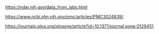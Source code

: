 https://ndar.nih.gov/data_from_labs.html

https://www.ncbi.nlm.nih.gov/pmc/articles/PMC3024839/

https://journals.plos.org/plosone/article?id=10.1371/journal.pone.0129451
